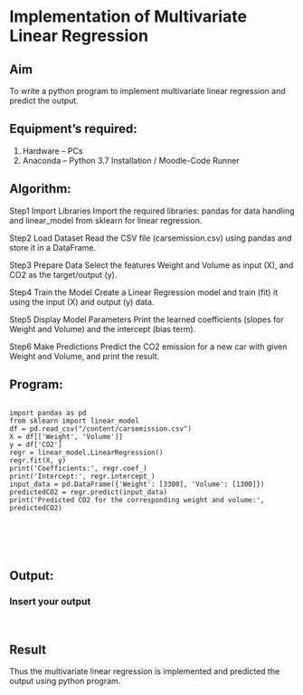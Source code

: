 # Implementation of Multivariate Linear Regression
## Aim
To write a python program to implement multivariate linear regression and predict the output.
## Equipment’s required:
1.	Hardware – PCs
2.	Anaconda – Python 3.7 Installation / Moodle-Code Runner
## Algorithm:
Step1
Import Libraries Import the required libraries: pandas for data handling and linear_model from sklearn for linear regression.

Step2
Load Dataset Read the CSV file (carsemission.csv) using pandas and store it in a DataFrame.

Step3
Prepare Data Select the features Weight and Volume as input (X), and CO2 as the target/output (y).

Step4
Train the Model Create a Linear Regression model and train (fit) it using the input (X) and output (y) data.

Step5
Display Model Parameters Print the learned coefficients (slopes for Weight and Volume) and the intercept (bias term).

Step6
Make Predictions Predict the CO2 emission for a new car with given Weight and Volume, and print the result.

## Program:
```

import pandas as pd
from sklearn import linear_model
df = pd.read_csv("/content/carsemission.csv")
X = df[['Weight', 'Volume']]
y = df['CO2']
regr = linear_model.LinearRegression()
regr.fit(X, y)
print('Coefficients:', regr.coef_)
print('Intercept:', regr.intercept_)
input_data = pd.DataFrame({'Weight': [3300], 'Volume': [1300]})
predictedCO2 = regr.predict(input_data)
print('Predicted CO2 for the corresponding weight and volume:', predictedCO2)






```
## Output:

### Insert your output

<br>

## Result
Thus the multivariate linear regression is implemented and predicted the output using python program.
